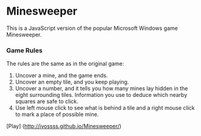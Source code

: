 # Minesweeper

This is a JavaScript version of the popular Microsoft Windows game Minesweeper. 

### Game Rules
The rules are the same as in the original game:

1. Uncover a mine, and the game ends.
2. Uncover an empty tile, and you keep playing.
3. Uncover a number, and it tells you how many mines lay hidden in the eight surrounding tiles. Information you use to deduce which nearby squares are safe to click.
4. Use left mouse click to see what is behind a tile and a right mouse click to mark a place of possible mine.

[Play] (http://ivossss.github.io/Minesweeper/)